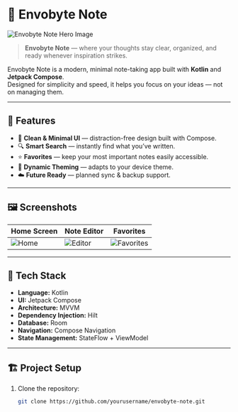 # 📝 Envobyte Note

![Envobyte Note Hero Image](https://i.postimg.cc/fb0N6WbJ/Hero.png)

> **Envobyte Note** — where your thoughts stay clear, organized, and ready whenever inspiration strikes.

Envobyte Note is a modern, minimal note-taking app built with **Kotlin** and **Jetpack Compose**.  
Designed for simplicity and speed, it helps you focus on your ideas — not on managing them.

---

## 🚀 Features

- 🧠 **Clean & Minimal UI** — distraction-free design built with Compose.  
- 🔍 **Smart Search** — instantly find what you’ve written.  
- ⭐ **Favorites** — keep your most important notes easily accessible.  
- 🎨 **Dynamic Theming** — adapts to your device theme.  
- ☁️ **Future Ready** — planned sync & backup support.  

---

## 🖼️ Screenshots

| Home Screen | Note Editor | Favorites |
|--------------|--------------|-----------|
| ![Home](https://i.postimg.cc/V6Q81yS5/Home.jpg) | ![Editor](https://i.postimg.cc/XJSb3MZq/Edit.jpg) | ![Favorites](https://i.postimg.cc/3R5T7Myd/Favorite.jpg) |

---

## 🧩 Tech Stack

- **Language:** Kotlin  
- **UI:** Jetpack Compose  
- **Architecture:** MVVM  
- **Dependency Injection:** Hilt  
- **Database:** Room  
- **Navigation:** Compose Navigation  
- **State Management:** StateFlow + ViewModel  

---

## 🏗️ Project Setup

1. Clone the repository:
   ```bash
   git clone https://github.com/yourusername/envobyte-note.git
